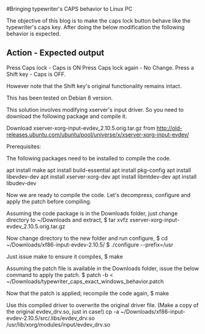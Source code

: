 #Bringing typewriter's CAPS behavior to Linux PC

The objective of this blog is to make the caps lock button behave like the typewriter's caps key. After doing the below modification the following behavior is expected.

Action                - Expected output
-----------------------------------
Press Caps lock       - Caps is ON
Press Caps lock again - No Change. 
Press a Shift key     - Caps is OFF.

However note that the Shift key's original functionality remains intact.

This has been tested on Debian 8 version.

This solution involves modifying xserver's input driver. So you need to download the following package and compile it.

Download xserver-xorg-input-evdev_2.10.5.orig.tar.gz from http://old-releases.ubuntu.com/ubuntu/pool/universe/x/xserver-xorg-input-evdev/

Prerequisites:

The following packages need to be installed to compile the code.

apt install make
apt install build-essential
apt install pkg-config
apt install libevdev-dev
apt install xserver-xorg-dev
apt install libmtdev-dev
apt install libudev-dev

Now we are ready to compile the code. 
Let's decompress, configure and apply the patch before compiling.

Assuming the code package is in the Downloads folder, just change directory to ~/Downloads and extract,
$ tar xvfz xserver-xorg-input-evdev_2.10.5.orig.tar.gz

Now change directory to the new folder and run configure,
$ cd ~/Downloads/xf86-input-evdev-2.10.5/
$ ./configure --prefix=/usr

Just issue make to ensure it compiles,
$ make

Assuming the patch file is available in the Downloads folder, issue the below command to apply the patch. 
$ patch -b < ~/Downloads/typewriter_caps_exact_windows_behavior.patch

Now that the patch is applied; recompile the code again,
$ make

Use this compiled driver to overwrite the original driver file. (Make a copy of the original evdev_drv.so, just in case!)
cp -a ~/Downloads/xf86-input-evdev-2.10.5/src/.libs/evdev_drv.so /usr/lib/xorg/modules/input/evdev_drv.so



